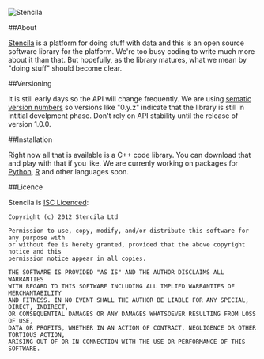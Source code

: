 ![Stencila](http://stenci.la/images/logoname.png)
 
##About
 
[Stencila](http://stenci.la) is a platform for doing stuff with data and this is an open source software library for the platform. We're too busy coding to write much more about it than that. But hopefully, as the library matures, what we mean by "doing stuff" should become clear.

##Versioning

It is still early days so the API will change frequently. We are using [sematic version numbers](http://semver.org/) so versions like "0.y.z" indicate that the library is still in intitial develpment phase. Don't rely on API stability until the release of version 1.0.0.

##Installation

Right now all that is available is a C++ code library. You can download that and play with that if you like. We are currenly working on packages for [Python](http://python.org), [R](http://r-project.org) and other languages soon.

##Licence

Stencila is [ISC Licenced](http://en.wikipedia.org/wiki/ISC_license):

	Copyright (c) 2012 Stencila Ltd

	Permission to use, copy, modify, and/or distribute this software for any purpose with
	or without fee is hereby granted, provided that the above copyright notice and this
	permission notice appear in all copies.

	THE SOFTWARE IS PROVIDED "AS IS" AND THE AUTHOR DISCLAIMS ALL WARRANTIES
	WITH REGARD TO THIS SOFTWARE INCLUDING ALL IMPLIED WARRANTIES OF MERCHANTABILITY
	AND FITNESS. IN NO EVENT SHALL THE AUTHOR BE LIABLE FOR ANY SPECIAL, DIRECT, INDIRECT,
	OR CONSEQUENTIAL DAMAGES OR ANY DAMAGES WHATSOEVER RESULTING FROM LOSS OF USE,
	DATA OR PROFITS, WHETHER IN AN ACTION OF CONTRACT, NEGLIGENCE OR OTHER TORTIOUS ACTION,
	ARISING OUT OF OR IN CONNECTION WITH THE USE OR PERFORMANCE OF THIS SOFTWARE.
